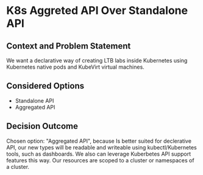 # K8s Aggreted API Over Standalone API

## Context and Problem Statement

We want a declarative way of creating LTB labs inside Kubernetes using Kubernetes native pods and KubeVirt virtual machines.

## Considered Options

* Standalone API
* Aggregated API

## Decision Outcome

Chosen option: "Aggregated API", because Is better suited for declerative API, our new types will be readable and writeable using kubectl/Kubernetes tools, such as dashboards.
We also can leverage Kuberbetes API support features this way.
Our resources are scoped to a cluster or namespaces of a cluster.
